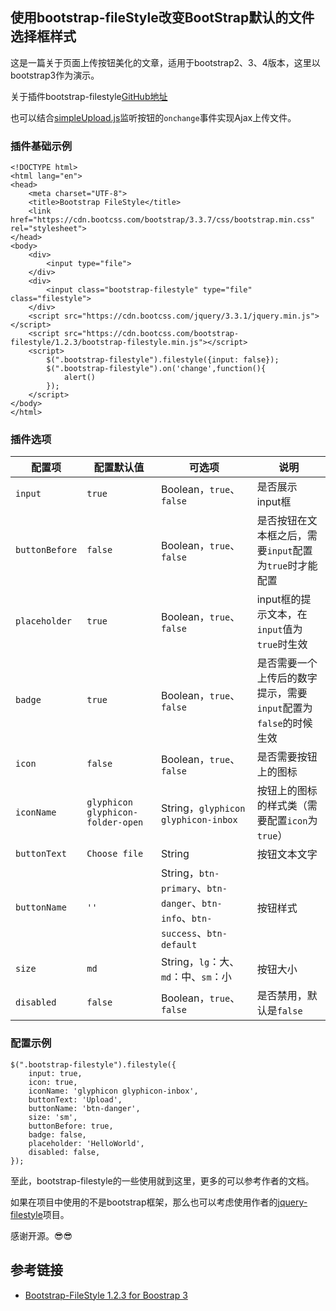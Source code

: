## 使用bootstrap-fileStyle改变BootStrap默认的文件选择框样式

这是一篇关于页面上传按钮美化的文章，适用于bootstrap2、3、4版本，这里以bootstrap3作为演示。

关于插件bootstrap-filestyle[GitHub地址](https://github.com/markusslima/bootstrap-filestyle)

也可以结合[simpleUpload.js](http://simpleupload.michaelcbrook.com)监听按钮的`onchange`事件实现Ajax上传文件。

### 插件基础示例

```
<!DOCTYPE html>
<html lang="en">
<head>
    <meta charset="UTF-8">
    <title>Bootstrap FileStyle</title>
    <link href="https://cdn.bootcss.com/bootstrap/3.3.7/css/bootstrap.min.css" rel="stylesheet">
</head>
<body>
    <div>
        <input type="file">
    </div>
    <div>
        <input class="bootstrap-filestyle" type="file" class="filestyle">
    </div>
    <script src="https://cdn.bootcss.com/jquery/3.3.1/jquery.min.js"></script>
    <script src="https://cdn.bootcss.com/bootstrap-filestyle/1.2.3/bootstrap-filestyle.min.js"></script>
    <script>
        $(".bootstrap-filestyle").filestyle({input: false});
        $(".bootstrap-filestyle").on('change',function(){
            alert()
        });
    </script>
</body>
</html>
```

### 插件选项

配置项 | 配置默认值 | 可选项 | 说明
---- | ---- | ---- | ----
`input` | `true` | Boolean，`true`、`false` | 是否展示input框
`buttonBefore` | `false` | Boolean，`true`、`false` | 是否按钮在文本框之后，需要`input`配置为`true`时才能配置
`placeholder` | `true` | Boolean，`true`、`false` | input框的提示文本，在`input`值为`true`时生效
`badge` | `true` | Boolean，`true`、`false` | 是否需要一个上传后的数字提示，需要`input`配置为`false`的时候生效
`icon` | `false` | Boolean，`true`、`false` | 是否需要按钮上的图标
`iconName` | `glyphicon glyphicon-folder-open` | String，`glyphicon glyphicon-inbox` | 按钮上的图标的样式类（需要配置`icon`为`true`）
`buttonText` | `Choose file` | String | 按钮文本文字 
`buttonName` | `''` | String，`btn-primary`、`btn-danger`、`btn-info`、`btn-success`、`btn-default` | 按钮样式
`size` | `md` | String，`lg`：大、`md`：中、`sm`：小 | 按钮大小
`disabled` | `false` | Boolean，`true`、`false` | 是否禁用，默认是`false`

### 配置示例

```
$(".bootstrap-filestyle").filestyle({
    input: true,
    icon: true,
    iconName: 'glyphicon glyphicon-inbox',
    buttonText: 'Upload',
    buttonName: 'btn-danger',
    size: 'sm',
    buttonBefore: true,
    badge: false,
    placeholder: 'HelloWorld',
    disabled: false,
});
```


至此，bootstrap-filestyle的一些使用就到这里，更多的可以参考作者的文档。

如果在项目中使用的不是bootstrap框架，那么也可以考虑使用作者的[jquery-filestyle](http://markusslima.github.io/jquery-filestyle/)项目。

感谢开源。😎😎

## 参考链接

- [Bootstrap-FileStyle 1.2.3 for Boostrap 3](http://markusslima.github.io/bootstrap-filestyle/1.2.3/)

